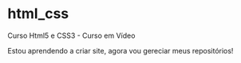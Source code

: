 # html_css
 Curso Html5 e CSS3 - Curso em Vídeo


 Estou aprendendo a criar site, agora vou gereciar meus repositórios!